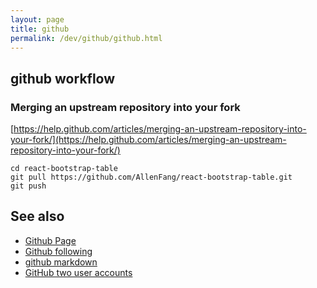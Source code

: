 ```yaml
---
layout: page
title: github
permalink: /dev/github/github.html
---
```


## github workflow

### Merging an upstream repository into your fork

[https://help.github.com/articles/merging-an-upstream-repository-into-your-fork/](https://help.github.com/articles/merging-an-upstream-repository-into-your-fork/)

```
cd react-bootstrap-table
git pull https://github.com/AllenFang/react-bootstrap-table.git
git push
```

## See also

- [Github Page](/development/github-pages/github-page.html)
- [Github following](/github-following.html)
- [github markdown](/github-markdown.html)
- [GitHub two user accounts](/dev/github/github-two-user-accounts.html)
